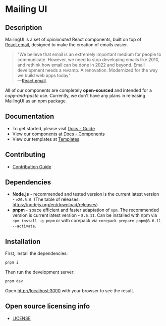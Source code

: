 # Mailing UI

## Description

MailingUI is a set of _opinionated_ React components, built on top of [React.email](https://react.email), designed to make the creation of emails easier.

> "We believe that email is an extremely important medium for people to communicate. However, we need to stop developing emails like 2010, and rethink how email can be done in 2022 and beyond. Email development needs a revamp. A renovation. Modernized for the way we build web apps today"  
—[React.email](https://react.email).

All of our components are completely **open-sourced** and intended for a
*copy-and-paste* use. Currently, we don't have any plans in releasing MailingUI as an npm
package.

## Documentation

- To get started, please visit [Docs - Guide](https://mailingui.com/docs/guide/introduction)
- View our components at [Docs - Components](https://mailingui.com/docs/components/overview)
- View our templates at [Templates](https://mailingui.com/templates/minimal/overview)

## Contributing

- [Contribution Guide](contributing.md)

## Dependencies

- **Node.js** - recommended and tested version is the current latest version - `v20.5.0`. (The table of releases: https://nodejs.org/en/download/releases)
- **pnpm** - space efficient and faster adaptation of `npm`. The recommended version is current latest version - `8.6.11`. Can be installed with npm via `npm install -g pnpm` or with corepack via `corepack prepare pnpm@8.6.11 --activate`.

## Installation

First, install the dependencies:

```bash
pnpm i
```

Then run the development server:

```bash
pnpm dev
```

Open [http://localhost:3000](http://localhost:3000) with your browser to see the result.

## Open source licensing info

- [LICENSE](LICENSE)

